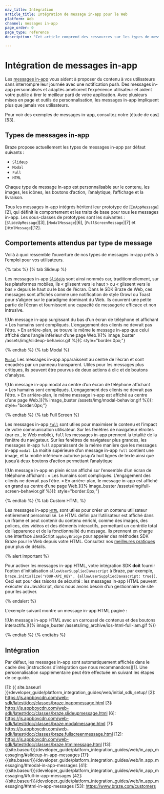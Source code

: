 ```yaml
---
nav_title: Intégration
article_title: Intégration de message in-app pour le Web
platform: Web
channel: messages in-app
page_order: 0
page_type: reference
description: "Cet article comprend des ressources sur les types de message in-app et le comportement des messages pour votre application Web."

---
```


# Intégration de messages in-app

Les [messages in-app]({{site.baseurl}}/user_guide/message_building_by_channel/in-app_messages/) vous aident à proposer du contenu à vos utilisateurs sans interrompre leur journée avec une notification push. Des messages in-app personnalisés et adaptés améliorent l’expérience utilisateur et aident votre public à tirer le meilleur parti de votre application. Avec plusieurs mises en page et outils de personnalisation, les messages in-app impliquent plus que jamais vos utilisateurs.

Pour voir des exemples de messages in-app, consultez notre [étude de cas][53].

## Types de messages in-app

Braze propose actuellement les types de messages in-app par défaut suivants : 

- `Slideup`
- `Modal`
- `Full`
- `HTML`

Chaque type de message in-app est personnalisable sur le contenu, les images, les icônes, les boutons d’action, l’analytique, l’affichage et la livraison.

Tous les messages in-app intégrés héritent leur prototype de [`InAppMessage`][2], qui définit le comportement et les traits de base pour tous les messages in-app. Les sous-classes de prototypes sont les suivantes : [`SlideUpMessage`][3], [`ModalMessage`][6], [`FullScreenMessage`][7] et [`HtmlMessage`][12].

## Comportements attendus par type de message

Voilà à quoi ressemble l’ouverture de nos types de messages in-app prêts à l’emploi pour vos utilisateurs.

{% tabs %}
{% tab Slideup %}

Les messages in-app [`SlideUp`](https://js.appboycdn.com/web-sdk/latest/doc/classes/braze.slideupmessage.html) sont ainsi nommés car, traditionnellement, sur les plateformes mobiles, ils « glissent vers le haut » ou « glissent vers le bas » depuis le haut ou le bas de l’écran. Dans le SDK Braze de Web, ces messages sont affichés comme une notification de style Growl ou Toast pour s’aligner sur le paradigme dominant du Web. Ils couvrent une petite partie de l’écran et fournissent une capacité de messagerie efficace et non intrusive.

![Un message in-app surgissant du bas d’un écran de téléphone et affichant « Les humains sont compliqués. L’engagement des clients ne devrait pas l’être. » En arrière-plan, se trouve le même le message in-app que celui affiché dans l’angle inférieur d’une page Web.]({% image_buster /assets/img/slideup-behavior.gif %}){: style="border:0px;"}

{% endtab %}
{% tab Modal %}

[`Modal`](https://js.appboycdn.com/web-sdk/latest/doc/classes/braze.modalmessage.html) Les messages in-app apparaissent au centre de l’écran et sont encadrés par un panneau transparent. Utiles pour les messages plus critiques, ils peuvent être pourvus de deux actions à clic et de boutons d’analyse.

![Un message in-app modal au centre d’un écran de téléphone affichant « Les humains sont compliqués. L’engagement des clients ne devrait pas l’être. » En arrière-plan, le même message in-app est affiché au centre d’une page Web.]({% image_buster /assets/img/modal-behavior.gif %}){: style="border:0px;"}

{% endtab %}
{% tab Full Screen %}

Les messages in-app [`Full`](https://js.appboycdn.com/web-sdk/latest/doc/classes/braze.fullscreenmessage.html) sont utiles pour maximiser le contenu et l’impact de votre communication utilisateur. Sur les fenêtres de navigateur étroites (par ex., le Web mobile), `full` les messages in-app prennent la totalité de la fenêtre du navigateur. Sur les fenêtres de navigateur plus grandes, les messages in-app `full` apparaissent de la même manière que les messages in-app `modal`. La moitié supérieure d’un message in-app `full` contient une image, et la moitié inférieure autorise jusqu’à huit lignes de texte ainsi que jusqu’à deux boutons d’action permettant l’analytique

![Un message in-app en plein écran affiché sur l’ensemble d’un écran de téléphone affichant : « Les humains sont compliqués. L’engagement des clients ne devrait pas l’être. » En arrière-plan, le message in-app est affiché en grand au centre d’une page Web.]({% image_buster /assets/img/full-screen-behavior.gif %}){: style="border:0px;"}

{% endtab %}
{% tab Custom HTML %}

Les messages in-app [`HTML`](https://js.appboycdn.com/web-sdk/latest/doc/classes/braze.htmlmessage.html) sont utiles pour créer un contenu utilisateur entièrement personnalisé. Le HTML défini par l’utilisateur est affiché dans un iframe et peut contenir du contenu enrichi, comme des images, des polices, des vidéos et des éléments interactifs, permettant un contrôle total de l’apparence et de la fonctionnalité du message. Ils prennent en charge une interface JavaScript `appboyBridge` pour appeler des méthodes SDK Braze pour le Web depuis votre HTML. Consultez nos [meilleures pratiques]({{site.baseurl}}/user_guide/message_building_by_channel/in-app_messages/best_practices/) pour plus de détails.

{% alert important %}

Pour activer les messages in-app HTML, votre intégration SDK **doit** fournir l’option d’initialisation `allowUserSuppliedJavascript` à Braze, par exemple, `braze.initialize('YOUR-API_KEY', {allowUserSuppliedJavascript: true})`. Ceci est pour des raisons de sécurité : les messages in-app HTML peuvent exécuter du JavaScript, donc nous avons besoin d’un gestionnaire de site pour les activer.

{% endalert %}

L’exemple suivant montre un message in-app HTML paginé :

![Un message in-app HTML avec un carrousel de contenus et des boutons interactifs.]({% image_buster /assets/img_archive/ios-html-full-iam.gif %})

{% endtab %}
{% endtabs %}

## Intégration

Par défaut, les messages in-app sont automatiquement affichés dans le cadre des [instructions d’intégration que nous recommandons][1]. Une personnalisation supplémentaire peut être effectuée en suivant les étapes de ce guide.

[1]: {{ site.baseurl }}/developer_guide/platform_integration_guides/web/initial_sdk_setup/
[2]: https://js.appboycdn.com/web-sdk/latest/doc/classes/braze.inappmessage.html
[3]: https://js.appboycdn.com/web-sdk/latest/doc/classes/braze.slideupmessage.html
[6]: https://js.appboycdn.com/web-sdk/latest/doc/classes/braze.modalmessage.html
[7]: https://js.appboycdn.com/web-sdk/latest/doc/classes/braze.fullscreenmessage.html
[12]: https://js.appboycdn.com/web-sdk/latest/doc/classes/braze.htmlmessage.html
[13]: {{site.baseurl}}/developer_guide/platform_integration_guides/web/in_app_messaging/#slideup-in-app-messages
[17]: {{site.baseurl}}/developer_guide/platform_integration_guides/web/in_app_messaging/#modal-in-app-messages
[41]: {{site.baseurl}}/developer_guide/platform_integration_guides/web/in_app_messaging/#full-in-app-messages
[42]: {{site.baseurl}}/developer_guide/platform_integration_guides/web/in_app_messaging/#html-in-app-messages
[53]: https://www.braze.com/customers
